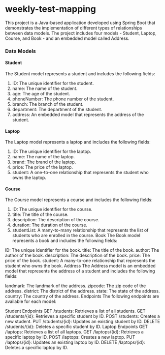 # weekly-test-mapping
This project is a Java-based application developed using Spring Boot that demonstrates the implementation of different types of relationships between data models. The project includes four models - Student, Laptop, Course, and Book - and an embedded model called Address.

### Data Models
#### Student
The Student model represents a student and includes the following fields:
1. ID: The unique identifier for the student.
2. name: The name of the student.
3. age: The age of the student.
4. phoneNumber: The phone number of the student.
5. branch: The branch of the student.
6. department: The department of the student.
7. address: An embedded model that represents the address of the student.

#### Laptop
The Laptop model represents a laptop and includes the following fields:
1. ID: The unique identifier for the laptop.
2. name: The name of the laptop.
3. brand: The brand of the laptop.
4. price: The price of the laptop.
5. student: A one-to-one relationship that represents the student who owns the laptop.

#### Course
The Course model represents a course and includes the following fields:
1. ID: The unique identifier for the course.
2. title: The title of the course.
3. description: The description of the course.
4. duration: The duration of the course.
5. studentList: A many-to-many relationship that represents the list of students who are enrolled in the course.
Book
The Book model represents a book and includes the following fields:

ID: The unique identifier for the book.
title: The title of the book.
author: The author of the book.
description: The description of the book.
price: The price of the book.
student: A many-to-one relationship that represents the student who owns the book.
Address
The Address model is an embedded model that represents the address of a student and includes the following fields:

landmark: The landmark of the address.
zipcode: The zip code of the address.
district: The district of the address.
state: The state of the address.
country: The country of the address.
Endpoints
The following endpoints are available for each model:

Student Endpoints
GET /students: Retrieves a list of all students.
GET /students/{id}: Retrieves a specific student by ID.
POST /students: Creates a new student.
PUT /students/{id}: Updates an existing student by ID.
DELETE /students/{id}: Deletes a specific student by ID.
Laptop Endpoints
GET /laptops: Retrieves a list of all laptops.
GET /laptops/{id}: Retrieves a specific laptop by ID.
POST /laptops: Creates a new laptop.
PUT /laptops/{id}: Updates an existing laptop by ID.
DELETE /laptops/{id}: Deletes a specific laptop by ID.
